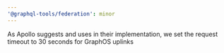 ```yaml
---
'@graphql-tools/federation': minor
---
```


As Apollo suggests and uses in their implementation, we set the request timeout to 30 seconds for GraphOS uplinks
